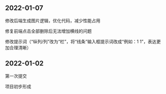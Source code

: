 
## 2022-01-07

修改后端生成图片逻辑，优化代码，减少性能占用

修复前端点击全部删除后无法增加横线的问题

修改提示词（“纵列/列”改为“栏”，将“线条”输入框提示词改成“例如：1 1”，表达更加合理清晰）

## 2022-01-02

第一次提交

项目初步形成
